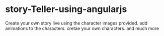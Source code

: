 # story-Teller-using-angularjs

Create your own story live using the character images provided. add animations to the characters. cretae your own characters. and much more

